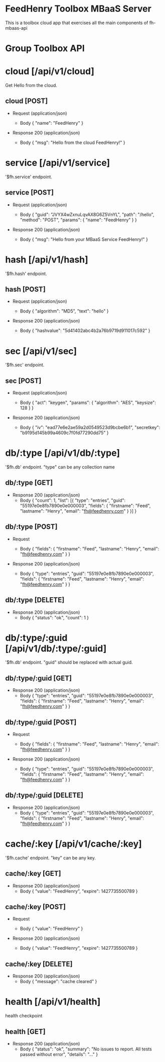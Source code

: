# FeedHenry Toolbox MBaaS Server

This is a toolbox cloud app that exercises all the main components of fh-mbaas-api 

# Group Toolbox API

# cloud [/api/v1/cloud]

Get Hello from the cloud.

## cloud [POST] 

+ Request (application/json)
    + Body
            {
              "name": "FeedHenry"
            }

+ Response 200 (application/json)
    + Body
            {
              "msg": "Hello from the cloud FeedHenry!"
            }
            
# service [/api/v1/service]

'$fh.service' endpoint.

## service [POST] 

+ Request (application/json)
    + Body
            {
              "guid": "JVYX4wZxnuLqvAX8G6Z5VnYL",
              "path": "/hello",
              "method": "POST",
              "params": { "name": "FeedHenry" }
            }

+ Response 200 (application/json)
    + Body
            {
              "msg": "Hello from your MBaaS Service FeedHenry!"
            }
            

# hash [/api/v1/hash]

'$fh.hash' endpoint.

## hash [POST] 

+ Request (application/json)
    + Body
            {
              "algorithm": "MD5",
              "text": "hello"
            }

+ Response 200 (application/json)
    + Body
            {
              "hashvalue": "5d41402abc4b2a76b9719d911017c592"
            }

# sec [/api/v1/sec]

'$fh.sec' endpoint.

## sec [POST] 

+ Request (application/json)
    + Body
            {
              "act": "keygen",
              "params": { "algorithm": "AES", "keysize": 128 }
            }

+ Response 200 (application/json)
    + Body
            {
              "iv": "ead77e6e2ae59a2d0549523d9bcbe6b1",
              "secretkey": "b9195d145b99a4609c7f0fd77290dd75" 
            }
            
# db/:type [/api/v1/db/:type]

'$fh.db' endpoint. "type" can be any collection name

## db/:type [GET] 

+ Response 200 (application/json)
    + Body
            {
              "count": 1,
              "list": [{
                "type": "entries",
                "guid": "55197e0e8fb7890e0e000003",
                "fields": { "firstname": "Feed", "lastname": "Henry", "email": "fh@feedhenry.com" }
              }]
            }
            
## db/:type [POST] 

+ Request
    + Body
            {
              "fields": { "firstname": "Feed", "lastname": "Henry", "email": "fh@feedhenry.com" }
            }

+ Response 200 (application/json)
    + Body
            {
              "type": "entries",
              "guid": "55197e0e8fb7890e0e000003",
              "fields": { "firstname": "Feed", "lastname": "Henry", "email": "fh@feedhenry.com" }
            }
            
## db/:type [DELETE] 

+ Response 200 (application/json)
    + Body
            {
              "status": "ok",
              "count": 1
            }
            
# db/:type/:guid [/api/v1/db/:type/:guid]

'$fh.db' endpoint. "guid" should be replaced with actual guid.

## db/:type/:guid [GET] 

+ Response 200 (application/json)
    + Body
            {
              "type": "entries",
              "guid": "55197e0e8fb7890e0e000003",
              "fields": { "firstname": "Feed", "lastname": "Henry", "email": "fh@feedhenry.com" }
            }
            
## db/:type/:guid [POST] 

+ Request
    + Body
            {
              "fields": { "firstname": "Feed", "lastname": "Henry", "email": "fh@feedhenry.com" }
            }

+ Response 200 (application/json)
    + Body
            {
              "type": "entries",
              "guid": "55197e0e8fb7890e0e000003",
              "fields": { "firstname": "Feed", "lastname": "Henry", "email": "fh@feedhenry.com" }
            }
            
## db/:type/:guid [DELETE] 

+ Response 200 (application/json)
    + Body
            {
              "type": "entries",
              "guid": "55197e0e8fb7890e0e000003",
              "fields": { "firstname": "Feed", "lastname": "Henry", "email": "fh@feedhenry.com" }
            }
            
# cache/:key [/api/v1/cache/:key]

'$fh.cache' endpoint. "key" can be any key.

## cache/:key [GET] 

+ Response 200 (application/json)
    + Body
            {
              "value": "FeedHenry",
              "expire": 1427735500789
            }
            
## cache/:key [POST] 

+ Request
    + Body
            {
              "value": "FeedHenry"
            }

+ Response 200 (application/json)
    + Body
            {
              "value": "FeedHenry",
              "expire": 1427735500789
            }
            
## cache/:key [DELETE] 

+ Response 200 (application/json)
    + Body
            { 
              "message": "cache cleared"
            }

# health [/api/v1/health]

health checkpoint

## health [GET] 

+ Response 200 (application/json)
    + Body
            {
              "status": "ok",
              "summary": "No issues to report. All tests passed without error",
              "details": "..."
            }
            
